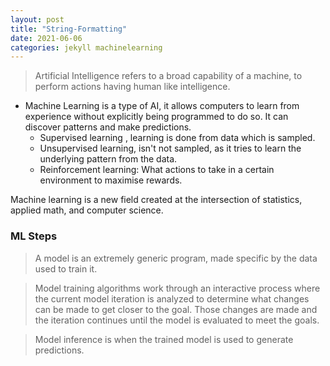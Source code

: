 ```yaml
---
layout: post
title: "String-Formatting"
date: 2021-06-06
categories: jekyll machinelearning
---
```


> Artificial Intelligence refers to a broad capability of a machine, to perform actions having human like intelligence. 

* Machine Learning is a type of AI, it allows computers to learn from experience without explicitly being programmed to do so. It can discover patterns and make predictions. 
  *  Supervised learning , learning is done from data which is sampled.
  * Unsupervised learning, isn't not sampled, as it tries to learn the underlying pattern from the data. 
  * Reinforcement learning: What actions to take in a certain environment to maximise rewards. 

<p> Machine learning is a new field created at the intersection of statistics, applied math, and computer science.   
</p>

### ML Steps

> A model is an extremely generic program, made specific by the data used to train it.

> Model training algorithms work through an interactive process where the current model iteration is analyzed to determine what changes can be made to get closer to the goal. Those changes are made and the iteration continues until the model is evaluated to meet the goals.

> Model inference is when the trained model is used to generate predictions.